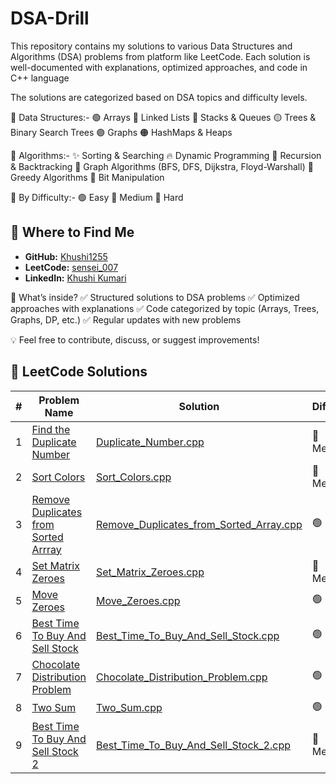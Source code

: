 # DSA-Drill
This repository contains my solutions to various Data Structures and Algorithms (DSA) problems from platform like LeetCode. Each solution is well-documented with explanations, optimized approaches, and code in C++ language

The solutions are categorized based on DSA topics and difficulty levels.

📂 Data Structures:-
🟢 Arrays
🔵 Linked Lists
🔴 Stacks & Queues
🟡 Trees & Binary Search Trees
🟣 Graphs
🟠 HashMaps & Heaps

📂 Algorithms:-
✨ Sorting & Searching
🔥 Dynamic Programming
🔁 Recursion & Backtracking
🌉 Graph Algorithms (BFS, DFS, Dijkstra, Floyd-Warshall)
🏹 Greedy Algorithms
🧩 Bit Manipulation

📂 By Difficulty:-
🟢 Easy
🔵 Medium
🔴 Hard

## 📍 Where to Find Me  
- **GitHub:** [Khushi1255](https://github.com/Khushi1255)  
- **LeetCode:** [sensei_007](https://leetcode.com/u/sensei_007/)  
- **LinkedIn:** [Khushi Kumari](https://www.linkedin.com/in/khushi-kumari-235818261/)  


🚀 What’s inside?
✅ Structured solutions to DSA problems
✅ Optimized approaches with explanations
✅ Code categorized by topic (Arrays, Trees, Graphs, DP, etc.)
✅ Regular updates with new problems

💡 Feel free to contribute, discuss, or suggest improvements!

## 📝 LeetCode Solutions

| #  | Problem Name  | Solution  | Difficulty |
|----|--------------|-----------|------------|
| 1  | [Find the Duplicate Number](https://leetcode.com/problems/find-the-duplicate-number/) | [Duplicate_Number.cpp](Array/Duplicate_Number.cpp) |🔵 Medium |
| 2  | [Sort Colors](https://leetcode.com/problems/sort-colors/) | [Sort_Colors.cpp](Array/Sort_Colors.cpp) | 🔵 Medium |
| 3  | [Remove Duplicates from Sorted Arrray](https://leetcode.com/problems/remove-duplicates-from-sorted-array/) | [Remove_Duplicates_from_Sorted_Array.cpp](Array/Remove_Duplicates_from_Sorted_Array.cpp) | 🟢 Easy |
| 4  | [Set Matrix Zeroes](https://leetcode.com/problems/set-matrix-zeroes/) | [Set_Matrix_Zeroes.cpp](Array/Set_Matrix_Zeroes.cpp) | 🔵 Medium |
| 5  | [Move Zeroes](https://leetcode.com/problems/move-zeroes/) | [Move_Zeroes.cpp](Array/Move_Zeroes.cpp) | 🟢 Easy |
| 6  | [Best Time To Buy And Sell Stock](https://leetcode.com/problems/best-time-to-buy-and-sell-stock/) | [Best_Time_To_Buy_And_Sell_Stock.cpp](Array/Best_Time_To_Buy_And_Sell_Stock.cpp) | 🟢 Easy |
| 7  | [Chocolate Distribution Problem](https://www.geeksforgeeks.org/problems/chocolate-distribution-problem3825/1) | [Chocolate_Distribution_Problem.cpp](Array/Chocolate_Distribution_Problem.cpp) | 🟢 Easy |
| 8  | [Two Sum](https://leetcode.com/problems/two-sum/) | [Two_Sum.cpp](Array/Two_Sum.cpp) |  🟢 Easy |
| 9  | [Best Time To Buy And Sell Stock 2](https://leetcode.com/problems/best-time-to-buy-and-sell-stock-ii/) | [Best_Time_To_Buy_And_Sell_Stock_2.cpp](Array/Best_Time_To_Buy_And_Sell_Stock_2.cpp) | 🔵 Medium |



